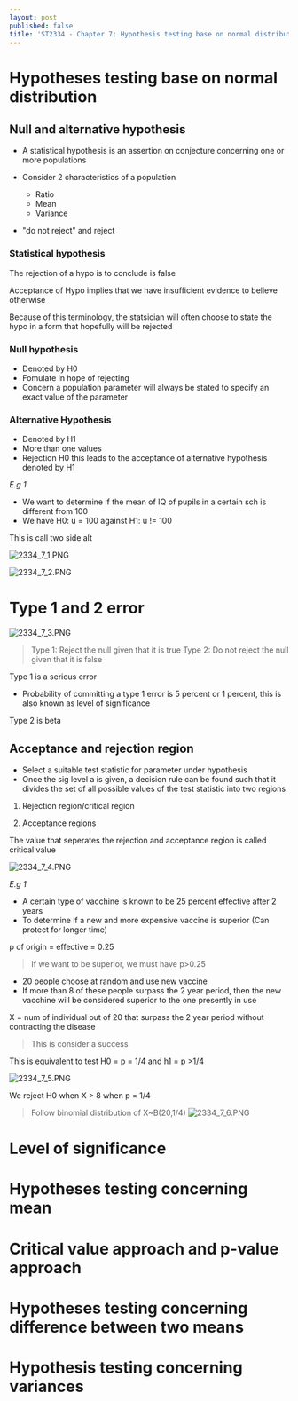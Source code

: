 ```yaml
---
layout: post
published: false
title: 'ST2334 - Chapter 7: Hypothesis testing base on normal distribution'
---
```

# Hypotheses testing base on normal distribution

## Null and alternative hypothesis
- A statistical hypothesis is an assertion on conjecture concerning one or more populations

- Consider 2 characteristics of a population
  - Ratio
  - Mean
  - Variance
- "do not reject" and reject 

### Statistical hypothesis
The rejection of a hypo is to conclude is false

Acceptance of Hypo implies that we have insufficient evidence to believe otherwise


Because of this terminology, the statsician will often choose to state the hypo in a form that hopefully will be rejected

### Null hypothesis
- Denoted by H0
- Fomulate in hope of rejecting
- Concern a population parameter will always be stated to specify an exact value of the parameter

### Alternative Hypothesis
- Denoted by H1
- More than one values
- Rejection H0 this leads to the acceptance of alternative hypothesis denoted by H1


*E.g 1*

- We want to determine if the mean of IQ of pupils in a certain sch is different from 100
- We have H0: u = 100 against H1: u != 100

This is call two side alt

![2334_7_1.PNG]({{site.baseurl}}/img/2334_7_1.PNG)


![2334_7_2.PNG]({{site.baseurl}}/img/2334_7_2.PNG)

# Type 1 and 2 error

![2334_7_3.PNG]({{site.baseurl}}/img/2334_7_3.PNG)

> Type 1: Reject the null given that it is true
> Type 2: Do not reject the null given that it is false

Type 1 is a serious error

- Probability of committing a type 1 error is 5 percent or 1 percent, this is also known as level of significance

Type 2 is beta

## Acceptance and rejection region
- Select a suitable test statistic for parameter under hypothesis
- Once the sig level a is given, a decision rule can be found such that it divides the set of all possible values of the test statistic into two regions

1) Rejection region/critical region

2) Acceptance regions

The value that seperates the rejection and acceptance region is called critical value

![2334_7_4.PNG]({{site.baseurl}}/img/2334_7_4.PNG)

*E.g 1*
- A certain type of vacchine is known to be 25 percent effective after 2 years
- To determine if a new and more expensive vaccine is superior (Can protect for longer time)

p of origin = effective = 0.25

> If we want to be superior, we must have p>0.25

- 20 people choose at random and use new vaccine
- If more than 8 of these people surpass the 2 year period, then the new vacchine will be considered superior to the one presently in use

X = num of individual out of 20 that surpass the 2 year period without contracting the disease 

> This is consider a success

This is equivalent to test H0 = p = 1/4 and h1 = p >1/4

![2334_7_5.PNG]({{site.baseurl}}/img/2334_7_5.PNG)

We reject H0 when X > 8 when p = 1/4

> Follow binomial distribution of X~B(20,1/4)
![2334_7_6.PNG]({{site.baseurl}}/img/2334_7_6.PNG)



# Level of significance
# Hypotheses testing concerning mean
# Critical value approach and p-value approach
# Hypotheses testing concerning difference between two means
# Hypothesis testing concerning variances
